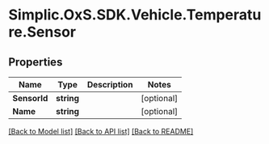 # Simplic.OxS.SDK.Vehicle.Temperature.Sensor

## Properties

Name | Type | Description | Notes
------------ | ------------- | ------------- | -------------
**SensorId** | **string** |  | [optional] 
**Name** | **string** |  | [optional] 

[[Back to Model list]](../README.md#documentation-for-models) [[Back to API list]](../README.md#documentation-for-api-endpoints) [[Back to README]](../README.md)

